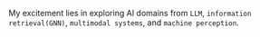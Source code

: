 My excitement lies in exploring AI domains from ```LLM```, ```information retrieval(GNN)```, ```multimodal systems```, and ```machine perception```.
